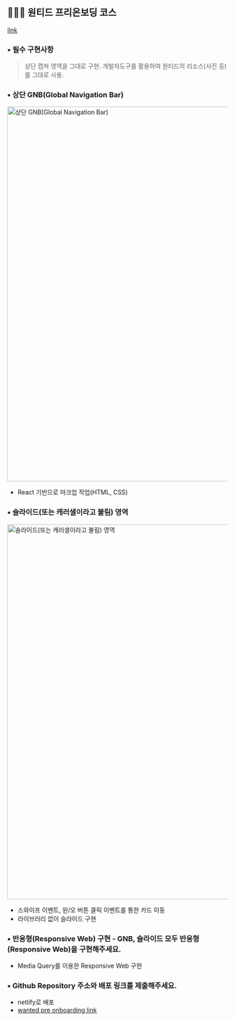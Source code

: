 ## 👩🏻‍💻 원티드 프리온보딩 코스

[link](https://jovial-hermann-e95620.netlify.app/)

### ▪️ 필수 구현사항

> 상단 캡쳐 영역을 그대로 구현.
> 개발자도구를 활용하여 원티드의 리소스(사진 등)를 그대로 사용.

### ▪️ 상단 GNB(Global Navigation Bar)

<img width="854" alt="상단 GNB(Global Navigation Bar)" src="https://s3-us-west-2.amazonaws.com/secure.notion-static.com/8475e684-6470-4c29-baf3-6e512f27303e/Untitled.png">

- React 기반으로 마크업 작업(HTML, CSS)

### ▪️ 슬라이드(또는 캐러샐이라고 불림) 영역

<img width="854" alt="슬라이드(또는 캐러샐이라고 불림) 영역" src="https://s3-us-west-2.amazonaws.com/secure.notion-static.com/c4431738-1f8e-464a-b37e-e88c33a01438/Untitled.png">

- 스와이프 이벤트, 왼/오 버튼 클릭 이벤트를 통한 카드 이동
- 라이브러리 없이 슬라이드 구현

### ▪️ 반응형(Responsive Web) 구현 - GNB, 슬라이드 모두 반응형(Responsive Web)을 구현해주세요.

- Media Query를 이용한 Responsive Web 구현

### ▪️ Github Repository 주소와 배포 링크를 제출해주세요.

- netlify로 배포
- [wanted pre onboarding link](https://jovial-hermann-e95620.netlify.app/)
